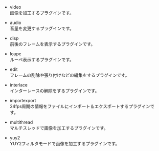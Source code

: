 - video  
  	画像を加工するプラグインです。

- audio  
		音量を変更するプラグインです。

- disp  
		前後のフレームを表示するプラグインです。

- loupe  
		ルーペ表示するプラグインです。

- edit  
		フレームの削除や張り付けなどの編集をするプラグインです。

- interlace  
		インターレースの解除をするプラグインです。

- importexport  
		24fps周期の情報をファイルにインポート＆エクスポートするプラグインです。

- multithread  
		マルチスレッドで画像を加工するプラグインです。

- yuy2  
		YUY2フィルタモードで画像を加工するプラグインです。